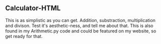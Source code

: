## Calculator-HTML
This is as simplistic as you can get.
Addition, substraction, multiplication and divison.
Test it's aesthetic-ness, and tell me about that.
This is also found in my Arithmetic.py code and could be featured on my website, so get ready for that.
